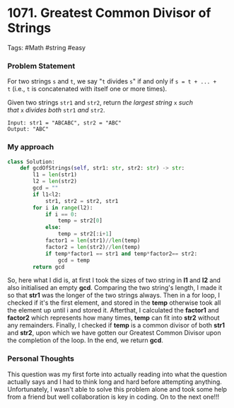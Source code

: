 # 1071. Greatest Common Divisor of Strings

Tags: #Math #string #easy

### Problem Statement
For two strings `s` and `t`, we say "`t` divides `s`" if and only if `s = t + ... + t` (i.e., `t` is concatenated with itself one or more times).

Given two strings `str1` and `str2`, return _the largest string_ `x` _such that_ `x` _divides both_ `str1` _and_ `str2`.

```Example
Input: str1 = "ABCABC", str2 = "ABC"
Output: "ABC"
```
### My approach
```Python
class Solution:
    def gcdOfStrings(self, str1: str, str2: str) -> str:
        l1 = len(str1)
        l2 = len(str2)
        gcd = ""
        if l1<l2:
            str1, str2 = str2, str1
        for i in range(l2):
            if i == 0:
                temp = str2[0]
            else:
                temp = str2[:i+1]
            factor1 = len(str1)//len(temp) 
            factor2 = len(str2)//len(temp)
            if temp*factor1 == str1 and temp*factor2== str2:
                gcd = temp
        return gcd
```
So, here what I did is, at first I took the sizes of two string in **l1** and **l2** and also initialised an empty **gcd**. Comparing the two string's length, I made it so that **str1** was the longer of the two strings always. Then in a for loop, I checked if it's the first element, and stored in the **temp** otherwise took all the element up until i and stored it. Afterthat, I calculated the **factor1** and **factor2** which represents how many times, **temp** can fit into **str2** without any remainders. Finally, I checked if **temp** is a common divisor of both **str1** and **str2**, upon which we have gotten our Greatest Common Divisor upon the completion of the loop. In the end, we return **gcd**.

### Personal Thoughts
This question was my first forte into actually reading into what the question actually says and I had to think long and hard before attempting anything. Unfortunately, I wasn't able to solve this problem alone and took some help from a friend but well collaboration is key in coding. On to the next one!!!